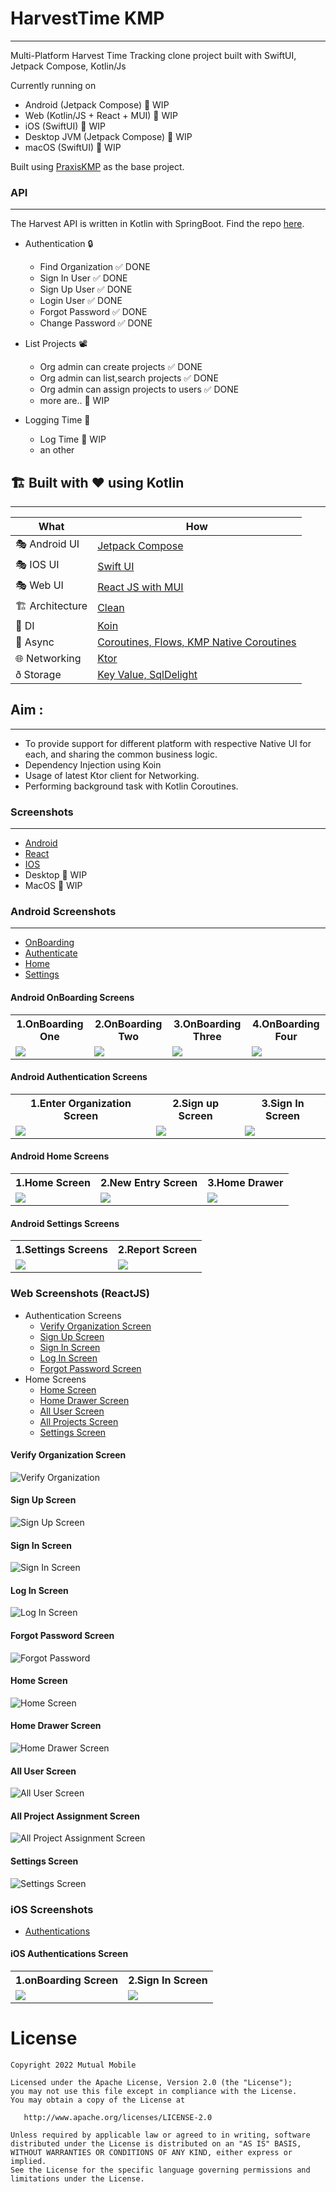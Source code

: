 # HarvestTime KMP
--------------------
Multi-Platform Harvest Time Tracking clone project built with SwiftUI, Jetpack Compose, Kotlin/Js 

Currently running on

* Android (Jetpack Compose) 🚧 WIP
* Web (Kotlin/JS + React + MUI) 🚧 WIP
* iOS (SwiftUI) 🚧 WIP
* Desktop JVM (Jetpack Compose) 🚧 WIP
* macOS (SwiftUI) 🚧 WIP

Built using [PraxisKMP](https://github.com/mutualmobile/PraxisKMP) as the base project.

### API
-----------
The Harvest API is written in Kotlin with SpringBoot. Find the repo [here](https://github.com/mutualmobile/HarvestAPISpring).

- Authentication :lock:
    - Find Organization ✅ DONE
    - Sign In User ✅ DONE
    - Sign Up User ✅ DONE
    - Login User ✅ DONE
    - Forgot Password ✅ DONE
    - Change Password ✅ DONE

- List Projects 📽
    - Org admin can create projects ✅ DONE
    - Org admin can list,search projects ✅ DONE
    - Org admin can assign projects to users ✅ DONE
    - more are.. 🚧 WIP

- Logging Time :office:
    - Log Time 🚧 WIP 
    - an other
   

## 🏗️️ Built with ❤️ using Kotlin
--------------------------------------

| What            | How                        |
|----------------	|------------------------------	|
| 🎭 Android UI   | [Jetpack Compose](https://developer.android.com/jetpack/compose)                |
| 🎭 IOS UI   | [Swift UI](https://developer.apple.com/documentation/swiftui/)                |
| 🎭 Web UI   | [React JS with MUI](https://mui.com/)                |
| 🏗 Architecture    | [Clean](https://blog.cleancoder.com/uncle-bob/2012/08/13/the-clean-architecture.html)                            |
| 💉 DI                | [Koin](https://insert-koin.io/)                        |
| 🌊 Async            | [Coroutines, Flows, KMP Native Coroutines](https://github.com/rickclephas/KMP-NativeCoroutines)                |
| 🌐 Networking        | [Ktor](https://ktor.io/)                        |
| ð Storage       | [Key Value, SqlDelight](https://github.com/russhwolf/multiplatform-settings)                        |

## Aim :
------------------

- To provide support for different platform with respective Native UI for each, and sharing the
  common business logic.
- Dependency Injection using Koin
- Usage of latest Ktor client for Networking.
- Performing background task with Kotlin Coroutines.

### Screenshots
-------------------------

- [Android](#-android-screenshots)
- [React](#web-screenshots-reactjs)
- [IOS](#ios-authentications-screen)
- Desktop  🚧 WIP
- MacOS  🚧 WIP

### Android Screenshots
---------------------

- [OnBoarding](#android-onboarding-screens)
- [Authenticate](#android-authentication-screens)
- [Home](#android-home-screens)
- [Settings](#android-settings-screens)

#### Android OnBoarding Screens

<table style="width:100%">
  <tr>
    <th>1.OnBoarding One</th>
    <th>2.OnBoarding Two</th> 
    <th>3.OnBoarding Three</th>
    <th>4.OnBoarding Four</th> 
  </tr>
  <tr>
    <td><img src = "art/android_screenshots/android_onboarding_one.png" /></td> 
    <td><img src = "art/android_screenshots/android_onboarding_two.png" /></td>
    <td><img src = "art/android_screenshots/android_onboarding_three.png" /></td> 
    <td><img src = "art/android_screenshots/android_onboarding_four.png" /></td>
  </tr>
</table>

#### Android Authentication Screens

<table style="width:100%">
  <tr>
    <th>1.Enter Organization Screen</th>
    <th>2.Sign up Screen</th> 
    <th>3.Sign In Screen</th>
  </tr>
  <tr>
    <td><img src = "art/android_screenshots/android_enter_org_screen.png" /></td> 
    <td><img src = "art/android_screenshots/android_sign_up.png" /></td>
    <td><img src = "art/android_screenshots/android_harvest_sign_in.png" /></td> 
  </tr>
</table>

#### Android Home Screens

<table style="width:100%">
  <tr>
    <th>1.Home Screen</th>
    <th>2.New Entry Screen</th> 
     <th>3.Home Drawer</th>
  </tr>
  <tr>
    <td><img src = "art/android_screenshots/android_home_screen.png" /></td> 
    <td><img src = "art/android_screenshots/android_new_entry_screen.png" /></td>
    <td><img src = "art/android_screenshots/android_home_drawer.png" /></td> 
  </tr>
</table>

#### Android Settings Screens

<table style="width:100%">
  <tr>
    <th>1.Settings Screens</th>
    <th>2.Report Screen</th> 
  </tr>
  <tr>
    <td><img src = "art/android_screenshots/android_setting_screen.png" /></td> 
    <td><img src = "art/android_screenshots/android_report_screen.png" /></td>
  </tr>
</table>

### Web Screenshots (ReactJS)
- Authentication Screens
  - [Verify Organization Screen](#verify-organization-screen)
  - [Sign Up Screen](#sign-up-screen)
  - [Sign In Screen](#sign-in-screen) 
  - [Log In Screen](#log-in-screen) 
  - [Forgot Password Screen](#forgot-password-screen) 
- Home Screens
  - [Home Screen](#home-screen) 
  - [Home Drawer Screen](#home-drawer-screen) 
  - [All User Screen](#all-user-screen) 
  - [All Projects Screen](#all-project-screen)
  - [Settings Screen](#settings-screen)

#### Verify Organization Screen
![Verify Organization](art/react/web_enter_org_screen.png)

#### Sign Up Screen
![Sign Up Screen](art/react/web_sign_up_screen.png)

#### Sign In Screen
![Sign In Screen](art/react/web_sign_in_form.png)

#### Log In Screen
![Log In Screen](art/react/web_login_screen.png)

#### Forgot Password Screen
![Forgot Password](art/react/web_forgot_password_screen.png)

#### Home Screen
![Home Screen](art/react/web_home_Screen.png)

#### Home Drawer Screen
![Home Drawer Screen](art/react/web_drawer_screen.png)

#### All User Screen
![All User Screen](art/react/web_all_users.png)

#### All Project Assignment Screen
![All Project Assignment Screen](art/react/web_project_assignments_screen.png)

#### Settings Screen
![Settings Screen](art/react/web_settings_screen.png)


### iOS Screenshots

- [Authentications](#ios-authentications-screen)

#### iOS Authentications Screen

<table style="width:100%">
  <tr>
    <th>1.onBoarding Screen</th>
    <th>2.Sign In Screen</th> 
  </tr>
  <tr>
    <td><img src = "art/ios/ios_onBoarding_one.png" /></td> 
    <td><img src = "art/ios/ios_sign_in.jpg" /></td>
  </tr>
</table>




License
=======
    Copyright 2022 Mutual Mobile

    Licensed under the Apache License, Version 2.0 (the "License");
    you may not use this file except in compliance with the License.
    You may obtain a copy of the License at

       http://www.apache.org/licenses/LICENSE-2.0

    Unless required by applicable law or agreed to in writing, software
    distributed under the License is distributed on an "AS IS" BASIS,
    WITHOUT WARRANTIES OR CONDITIONS OF ANY KIND, either express or implied.
    See the License for the specific language governing permissions and
    limitations under the License.
